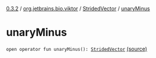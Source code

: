 [0.3.2](../../index.md) / [org.jetbrains.bio.viktor](../index.md) / [StridedVector](index.md) / [unaryMinus](.)

# unaryMinus

`open operator fun unaryMinus(): `[`StridedVector`](index.md) [(source)](https://github.com/JetBrains-Research/viktor/blob/0.3.2/src/main/kotlin/org/jetbrains/bio/viktor/StridedVector.kt#L338)